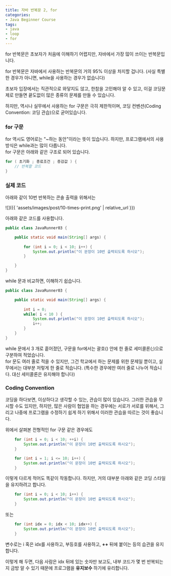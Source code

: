 ```yaml
---
title: 자바 반복문 2, for
categories:
- Java Beginner Course
tags:
- java
- loop
- for
---
```


for 반복문은 초보자가 처음에 이해하기 어렵지만, 자바에서 가장 많이 쓰이는 반복문입니다.   

for 반복문은 자바에서 사용하는 반복문의 거의 95% 이상을 차지할 겁니다. (사실 특별한 경우가 아니면, while을 사용하는 경우가 없습니다)   

초보자 입장에서는 직관적으로 와닿지도 않고, 한참을 고민해야 알 수 있고, 이걸 코딩문제로 만들면 끝도없이 많은 종류의 문제를 만들 수 있습니다.   

하지만, 역시나 실무에서 사용하는 for 구문은 극히 제한적이며, 코딩 컨벤션(Coding Convention: 코딩 관습)으로 굳어있습니다.   

### for 구문

for 역시도 영어로는 "~하는 동안"이라는 뜻이 있습니다. 하지만, 프로그램에서의 사용방식은 while과는 많이 다릅니다.   
for 구문은 아래와 같은 구조로 되어 있습니다.

```java
for ( 초기화 ; 종료조건 ; 증감값 ) {
	// 반복할 코드
}
```

### 실제 코드

아래와 같이 10번 반복하는 콘솔 출력을 위해서는   

![]({{ 'assets/images/post/10-times-print.png' | relative_url }})   

아래와 같은 코드를 사용합니다.

```java
public class JavaRunner03 {

	public static void main(String[] args) {
		
		for (int i = 0; i < 10; i++) {
			System.out.println("이 문장이 10번 출력되도록 하시오");
		}

	}
}
```

while 문과 비교하면, 이해하기 쉽습니다.

```java
public class JavaRunner03 {

	public static void main(String[] args) {
		
		int i = 0;
		while( i < 10 ) {
			System.out.println("이 문장이 10번 출력되도록 하시오");
			i++;
		}
	}
}
```

while 문에서 3 개로 흩어졌던, 구문을 for에서는 괄호() 안에 한 줄로 세미콜론(;)으로 구분하여 적었습니다.   
for 문도 여러 줄로 적을 수 있지만, 그건 학교에서 하는 문제를 위한 문제일 뿐이고, 실무에서는 대부분 저렇게 한 줄로 적습니다. (특수한 경우에만 여러 줄로 나누어 적습니다. 대신 세미콜론은 유지해야 합니다)


### Coding Convention

코딩을 하다보면, 이상하다고 생각할 수 있는, 관습이 많이 있습니다. 그러한 관습을 무시할 수도 있지만, 하지만, 많은 사람이 협업을 하는 경우에는 서로가 서로를 위해서, 그리고 나중에 프로그램을 수정하기 쉽게 하기 위해서 이러한 관습을 따르는 것이 좋습니다.   

위에서 살펴본 전형적인 for 구문 같은 경우에도

```java
	for (int i = 0; i < 10; ++i) {
		System.out.println("이 문장이 10번 출력되도록 하시오");
	}
```

```java
	for (int i = 1; i <= 10; i++) {
		System.out.println("이 문장이 10번 출력되도록 하시오");
	}
```

이렇게 다르게 적어도 똑같이 작동합니다. 하지만, 거의 대부분 아래와 같은 코딩 스타일을 유지하려고 합니다.   


```java
	for (int i = 0; i < 10; i++) {
		System.out.println("이 문장이 10번 출력되도록 하시오");
	}
```

또는

```java
	for (int idx = 0; idx < 10; idx++) {
		System.out.println("이 문장이 10번 출력되도록 하시오");
	}
```

변수로는 i 혹은 idx를 사용하고, 부등호를 사용하고, **++** 뒤에 붙이는 등의 습관을 유지합니다.   

이렇게 해 두면, 다음 사람은 idx 뒤에 있는 숫자만 보고도, 내부 코드가 몇 번 반복되는지 금방 알 수 있기 때문에 프로그램을 **유지보수** 하기에 유리합니다.

